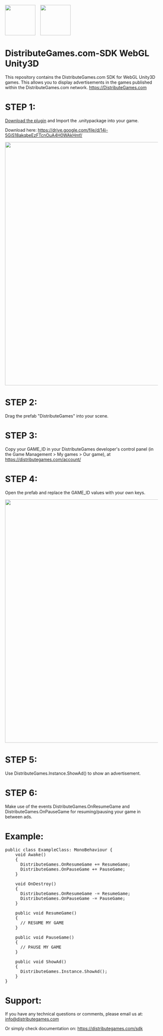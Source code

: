 <img src="https://avatars2.githubusercontent.com/u/48458546?s=460&v=4" width="100" alt="" data-canonical-src="https://avatars2.githubusercontent.com/u/48458546?s=460&v=4g">  &nbsp;&nbsp;
<img src="https://distributegames.com/images/unity3d-logo.png" width="100" alt="" data-canonical-src="https://distributegames.com/images/unity3d-logo.png">


# DistributeGames.com-SDK WebGL Unity3D
This repository contains the DistributeGames.com SDK for WebGL Unity3D games. This allows you to display advertisements in the games published within the DistributeGames.com network. https://DistributeGames.com

# STEP 1:
<p><a href="https://drive.google.com/file/d/1MGHAdbfih_l7J0UbAzm_zt2rEW8yq3M-/">Download the plugin</a> and Import the .unitypackage into your game. </p>
<p>Download here: <a href="https://drive.google.com/file/d/1MGHAdbfih_l7J0UbAzm_zt2rEW8yq3M-/">https://drive.google.com/file/d/14i-5GiS18akqbeEzFTcnOuA4H0WAkHmf/</a></p>

<p><img src="https://distributegames.com/images/unity/unity_2.png"  width="800" alt=""></p>

# STEP 2:
Drag the prefab "DistributeGames" into your scene. 

# STEP 3:
Copy your GAME_ID in your DistributeGames developer's control panel (in the Game Management > My games > Our game), at https://distributegames.com/account/

# STEP 4:
Open the prefab and replace the GAME_ID values with your own keys. 
<p><img src="https://distributegames.com/images/unity/unity_1.png"  width="800" alt=""></p>

# STEP 5:
Use DistributeGames.Instance.ShowAd() to show an advertisement. 

# STEP 6:
Make use of the events DistributeGames.OnResumeGame and DistributeGames.OnPauseGame for resuming/pausing your game in between ads.

# Example:
<pre>public class ExampleClass: MonoBehaviour {
	void Awake()
	{
	  DistributeGames.OnResumeGame += ResumeGame;
	  DistributeGames.OnPauseGame += PauseGame;
	}
	
	void OnDestroy()
	{
	  DistributeGames.OnResumeGame -= ResumeGame;
	  DistributeGames.OnPauseGame -= PauseGame;
	}

	public void ResumeGame()
	{
	  // RESUME MY GAME
	}

	public void PauseGame()
	{
	  // PAUSE MY GAME
	}

	public void ShowAd()
	{
	  DistributeGames.Instance.ShowAd();	
	}
}</pre>

# Support:
If you have any technical questions or comments, please email us at:
info@distributegames.com

Or simply check documentation on:
https://distributegames.com/sdk
